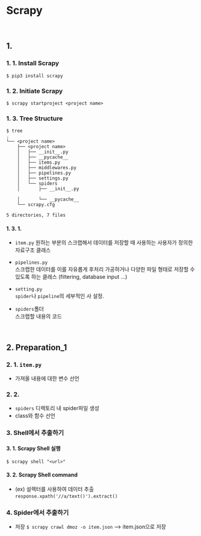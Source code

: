 # Scrapy

<br>

## **1**.

### 1. 1. Install Scrapy

`$ pip3 install scrapy`

### 1. 2. Initiate Scrapy

`$ scrapy startproject <project name>`

### 1. 3. Tree Structure

```
$ tree
.
└── <project name>
    ├── <project name>
    │   ├── __init__.py
    │   ├── __pycache__
    │   ├── items.py
    │   ├── middlewares.py
    │   ├── pipelines.py
    │   ├── settings.py
    │   └── spiders
    │       ├── __init__.py

    │       └── __pycache__
    └── scrapy.cfg

5 directories, 7 files
```

#### 1. 3. 1.

- `item.py`
원하는 부분의 스크랩해서 데이터를 저장할 때 사용하는 사용자가 정의한 자료구조 클래스

- `pipelines.py`  
스크랩한 데이터를 이를 자유롭게 후처리 가공하거나 다양한 파일 형태로 저장할 수 있도록 하는 클래스 (filtering, database input ...)

- `setting.py`  
`spider`나 `pipeline`의 세부적인 사   설정.

- `spiders`폴더  
스크랩할 내용의 코드

<br>

## 2. Preparation_1

### 2. 1. `item.py`

- 가져올 내용에 대한 변수 선언

### 2. 2.

- `spiders` 디렉토리 내 spider파일 생성
- class와 함수 선언

### 3. Shell에서 추출하기

#### 3. 1. Scrapy Shell 실행

`$ scrapy shell "<url>"`

#### 3. 2. Scrapy Shell command

- (ex) 설렉터를 사용하여 데이터 추출  
`response.xpath('//a/text()').extract()`


### 4. Spider에서 추출하기

- 저장
`$ scrapy crawl dmoz -o item.json` --> item.json으로 저장
